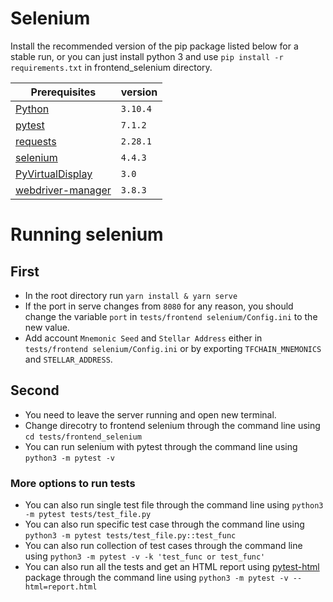 # Selenium

Install the recommended version of the pip package listed below for a stable run, or you can just install python 3 and use `pip install -r requirements.txt` in frontend_selenium directory.

Prerequisites | version | 
--- | --- |
[Python](https://www.python.org/downloads/) | `3.10.4` |
[pytest](https://pypi.org/project/pytest/) | `7.1.2` |
[requests](https://pypi.org/project/requests/) | `2.28.1` |
[selenium](https://pypi.org/project/selenium/) | `4.4.3` |
[PyVirtualDisplay](https://pypi.org/project/PyVirtualDisplay/) | `3.0` |
[webdriver-manager](https://pypi.org/project/webdriver-manager/) | `3.8.3` |


# Running selenium
## First
- In the root directory run `yarn install & yarn serve`
- If the port in serve changes from `8080` for any reason, you should change the variable `port` in `tests/frontend selenium/Config.ini` to the new value.
- Add account `Mnemonic Seed` and `Stellar Address` either in `tests/frontend selenium/Config.ini` or by exporting `TFCHAIN_MNEMONICS` and `STELLAR_ADDRESS`.
## Second
- You need to leave the server running and open new terminal.
- Change direcotry to frontend selenium through the command line using `cd tests/frontend_selenium`
- You can run selenium with pytest through the command line using  `python3 -m pytest -v`
### More options to run tests
- You can also run single test file through the command line using `python3 -m pytest tests/test_file.py`
- You can also run specific test case through the command line using `python3 -m pytest tests/test_file.py::test_func` 
- You can also run collection of test cases through the command line using `python3 -m pytest -v -k 'test_func or test_func'` 
- You can also run all the tests and get an HTML report using [pytest-html](https://pypi.org/project/pytest-html/) package through the command line using `python3 -m pytest -v --html=report.html`

